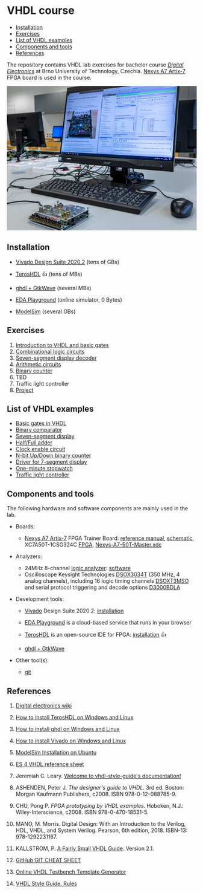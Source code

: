 # VHDL course

<!--
![Logo](logolink_eng.jpg)
<p align="center">
  The Study of Modern and Developing Engineering BUT<br>
  CZ.02.2.69/0.0/0.0/18_056/0013325
</p>
-->

* [Installation](#installation)
* [Exercises](#exercises)
* [List of VHDL examples](#list-of-vhdl-examples)
* [Components and tools](#components-and-tools)
* [References](#references)

The repository contains VHDL lab exercises for bachelor course [*Digital Electronics*](https://www.vut.cz/en/students/courses/detail/268610) at Brno University of Technology, Czechia. [Nexys A7 Artix-7](https://store.digilentinc.com/nexys-a7-fpga-trainer-board-recommended-for-ece-curriculum/) FPGA board is used in the course.

![vhdl_course](labs/07-display_driver/images/nexys-lab.jpg)

## Installation

* [Vivado Design Suite 2020.2](https://github.com/tomas-fryza/vhdl-course/wiki/List-of-versions) (tens of GBs)

* [TerosHDL](https://github.com/tomas-fryza/vhdl-course/wiki/How-to-install-TerosHDL-on-Windows-and-Linux) :+1: (tens of MBs)

* [ghdl + GtkWave](https://github.com/tomas-fryza/vhdl-course/wiki/How-to-install-ghdl-on-Windows-and-Linux) (several MBs)

* [EDA Playground](https://edaplayground.com/) (online simulator, 0 Bytes)

* [ModelSim](https://www.intel.com/content/www/us/en/software-kit/750666/modelsim-intel-fpgas-standard-edition-software-version-20-1-1.html) (several GBs)

## Exercises

1. [Introduction to VHDL and basic gates](lab1-gates)
2. [Combinational logic circuits](lab2-logic)
3. [Seven-segment display decoder](lab3-segment)
4. [Arithmetic circuits](lab4-adder)
5. [Binary counter](lab5-counter)
6. TBD
7. Traffic light controller
8. [Project](project)

## List of VHDL examples

* [Basic gates in VHDL](https://www.edaplayground.com/x/5L92)
* [Binary comparator](https://www.edaplayground.com/x/5uu3)
* [Seven-segment display](https://www.edaplayground.com/x/Vdpu)
* [Half/Full adder](https://www.edaplayground.com/x/2Jcz)
* [Clock enable circuit](https://www.edaplayground.com/x/5LiJ)
* [N-bit Up/Down binary counter](https://www.edaplayground.com/x/5bgq)
* [Driver for 7-segment display](https://www.edaplayground.com/x/3f_A)
* [One-minute stopwatch](https://www.edaplayground.com/x/2uKg)
* [Traffic light controller](https://www.edaplayground.com/x/5HBi)

## Components and tools

The following hardware and software components are mainly used in the lab.

* Boards:
  * [Nexys A7 Artix-7](https://store.digilentinc.com/nexys-a7-fpga-trainer-board-recommended-for-ece-curriculum/) FPGA Trainer Board: [reference manual](https://reference.digilentinc.com/reference/programmable-logic/nexys-a7/reference-manual), [schematic](docs/nexys-a7-sch.pdf), XC7A50T-1CSG324C [FPGA](docs/ds180_7Series_Overview.pdf), [Nexys-A7-50T-Master.xdc](https://github.com/Digilent/digilent-xdc/blob/master/Nexys-A7-50T-Master.xdc)

* Analyzers:
  * 24MHz 8-channel [logic analyzer](https://www.ebay.com/sch/i.html?LH_CAds=&_ex_kw=&_fpos=&_fspt=1&_mPrRngCbx=1&_nkw=24mhz%20logic%20analyzer&_sacat=&_sadis=&_sop=12&_udhi=&_udlo=): [software](https://www.saleae.com/)
  * Oscilloscope Keysight Technologies [DSOX3034T](https://www.keysight.com/en/pdx-x202175-pn-DSOX3034T/oscilloscope-350-mhz-4-analog-channels?&cc=CZ&lc=eng) (350 MHz, 4 analog channels), including 16 logic timing channels [DSOXT3MSO](https://www.keysight.com/en/pdx-x205238-pn-DSOXT3MSO/3000t-x-series-oscilloscope-mso-upgrade?cc=CZ&lc=eng) and serial protocol triggering and decode options [D3000BDLA](https://www.keysight.com/en/pd-2990560-pn-D3000BDLA/ultimate-software-bundle-for-the-3000a-t-x-series?&cc=CZ&lc=eng)

* Development tools:
  * [Vivado](https://www.xilinx.com/products/design-tools/vivado.html) Design Suite 2020.2: [installation](https://github.com/tomas-fryza/vhdl-course/wiki/List-of-versions)

  * [EDA Playground](https://www.edaplayground.com/playgrounds?searchString=Brno&_showAllResults=on&language=VHDL) is a cloud-based service that runs in your browser

  * [TerosHDL](https://terostechnology.github.io/terosHDLdoc/) is an open-source IDE for FPGA: [installation](https://github.com/tomas-fryza/vhdl-course/wiki/How-to-install-TerosHDL-on-Windows-and-Linux) :+1:

  * [ghdl + GtkWave](https://github.com/tomas-fryza/vhdl-course/wiki/How-to-install-ghdl-on-Windows-and-Linux)

* Other tool(s):
  * [git](https://git-scm.com/)

## References

1. [Digital electronics wiki](https://github.com/tomas-fryza/vhdl-course/wiki)

2. [How to install TerosHDL on Windows and Linux](https://github.com/tomas-fryza/vhdl-course/wiki/How-to-install-TerosHDL-on-Windows-and-Linux)

3. [How to install ghdl on Windows and Linux](https://github.com/tomas-fryza/vhdl-course/wiki/How-to-install-ghdl-on-Windows-and-Linux)

4. [How to install Vivado on Windows and Linux](https://github.com/tomas-fryza/vhdl-course/wiki/List-of-versions)

5. [ModelSim Installation on Ubuntu](https://gist.github.com/Razer6/cafc172b5cffae189b4ecda06cf6c64f)

6. [ES 4 VHDL reference sheet](docs/vhdl_cheatsheet.pdf)

7. Jeremiah C. Leary. [Welcome to vhdl-style-guide's documentation!](https://vhdl-style-guide.readthedocs.io/en/latest/)

8. ASHENDEN, Peter J. *The designer's guide to VHDL.* 3rd ed. Boston: Morgan Kaufmann Publishers, c2008. ISBN 978-0-12-088785-9.

9. CHU, Pong P. *FPGA prototyping by VHDL examples.* Hoboken, N.J.: Wiley-Interscience, c2008. ISBN 978-0-470-18531-5.

10. MANO, M. Morris. Digital Design: With an Introduction to the Verilog, HDL, VHDL, and System Verilog. Pearson, 6th edition, 2018. ISBN-13: 978-1292231167.

11. KALLSTROM, P. [A Fairly Small VHDL Guide](docs/VHDL_guide.pdf). Version 2.1.

12. [GitHub GIT CHEAT SHEET](docs/git_cheatsheet.pdf)

13. [Online VHDL Testbench Template Generator](https://vhdl.lapinoo.net/testbench/)

14. [VHDL Style Guide. Rules](https://vhdl-style-guide.readthedocs.io/en/latest/rules.html)
